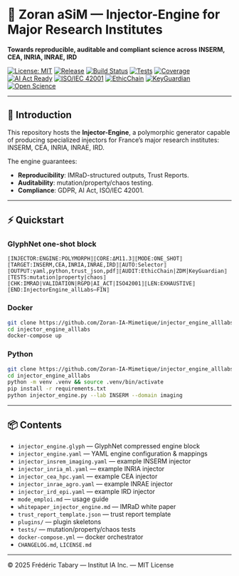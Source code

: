 # 🦋 Zoran aSiM — Injector-Engine for Major Research Institutes
**Towards reproducible, auditable and compliant science across INSERM, CEA, INRIA, INRAE, IRD**

[![License: MIT](https://img.shields.io/badge/License-MIT-yellow.svg)](https://opensource.org/licenses/MIT)
[![Release](https://img.shields.io/github/v/release/Zoran-IA-Mimetique/zoran_v11_release)](#)
[![Build Status](https://img.shields.io/github/actions/workflow/status/Zoran-IA-Mimetique/zoran_v11_release/ci.yml?branch=main)](#)
[![Tests](https://img.shields.io/github/actions/workflow/status/Zoran-IA-Mimetique/zoran_v11_release/advanced_tests.yml?branch=main&label=tests)](#)
[![Coverage](https://img.shields.io/codecov/c/github/Zoran-IA-Mimetique/zoran_v11_release)](#)
[![AI Act Ready](https://img.shields.io/badge/AI%20Act-Ready-blue)](#)
[![ISO/IEC 42001](https://img.shields.io/badge/ISO%2FIEC-42001-blueviolet)](#)
[![EthicChain](https://img.shields.io/badge/EthicChain-Active-brightgreen)](#)
[![KeyGuardian](https://img.shields.io/badge/KeyGuardian-PQC-orange)](#)
[![Open Science](https://img.shields.io/badge/Open%20Science-✓-green)](#)

---

## 📖 Introduction
This repository hosts the **Injector-Engine**, a polymorphic generator capable of producing specialized injectors for France’s major research institutes: INSERM, CEA, INRIA, INRAE, IRD.

The engine guarantees:
- **Reproducibility**: IMRaD-structured outputs, Trust Reports.
- **Auditability**: mutation/property/chaos testing.
- **Compliance**: GDPR, AI Act, ISO/IEC 42001.

---

## ⚡ Quickstart

### GlyphNet one-shot block
```
⟦INJECTOR:ENGINE:POLYMORPH⟧⟦CORE:ΔM11.3⟧⟦MODE:ONE_SHOT⟧⟦TARGET:INSERM,CEA,INRIA,INRAE,IRD⟧⟦AUTO:Selector⟧⟦OUTPUT:yaml,python,trust_json,pdf⟧⟦AUDIT:EthicChain|ZDM|KeyGuardian⟧⟦TESTS:mutation|property|chaos⟧⟦CHK:IMRAD|VALIDATION|RGPD|AI_ACT|ISO42001⟧⟦LEN:EXHAUSTIVE⟧⟦END:InjectorEngine_allLabs—FIN⟧
```

### Docker
```bash
git clone https://github.com/Zoran-IA-Mimetique/injector_engine_alllabs.git
cd injector_engine_alllabs
docker-compose up
```

### Python
```bash
git clone https://github.com/Zoran-IA-Mimetique/injector_engine_alllabs.git
cd injector_engine_alllabs
python -m venv .venv && source .venv/bin/activate
pip install -r requirements.txt
python injector_engine.py --lab INSERM --domain imaging
```

---

## 📦 Contents
- `injector_engine.glyph` — GlyphNet compressed engine block
- `injector_engine.yaml` — YAML engine configuration & mappings
- `injector_insrem_imaging.yaml` — example INSERM injector
- `injector_inria_ml.yaml` — example INRIA injector
- `injector_cea_hpc.yaml` — example CEA injector
- `injector_inrae_agro.yaml` — example INRAE injector
- `injector_ird_epi.yaml` — example IRD injector
- `mode_emploi.md` — usage guide
- `whitepaper_injector_engine.md` — IMRaD white paper
- `trust_report_template.json` — trust report template
- `plugins/` — plugin skeletons
- `tests/` — mutation/property/chaos tests
- `docker-compose.yml` — docker orchestrator
- `CHANGELOG.md`, `LICENSE.md`

---

© 2025 Frédéric Tabary — Institut IA Inc. — MIT License
